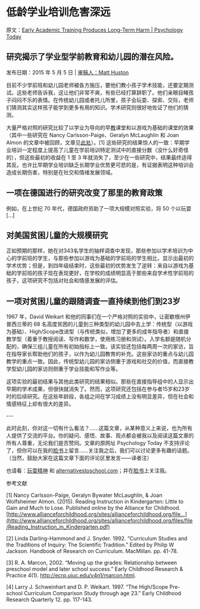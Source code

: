 # 低龄学业培训危害深远

原文：[Early Academic Training Produces Long-Term Harm | Psychology Today](https://www.psychologytoday.com/us/blog/freedom-learn/201505/early-academic-training-produces-long-term-harm)

## 研究揭示了学业型学前教育和幼儿园的潜在风险。

发布日期：2015 年 5 月 5 日 | [审稿人：Matt Huston](https://www.psychologytoday.com/us/docs/editorial-process)

目前不少学前班和幼儿园老师被各方施压，要他们教小孩子学术技能，还要定期测试。这些老师告诉我，这让他们非常不爽，有些已经打算辞职了。他们亲眼目睹孩子闷闷不乐的表情。在传统幼儿园或者托儿所里，孩子会玩耍、探索、交际，老师们猜测其实这样孩子能学到更多有用的知识。学术研究则很好地佐证了他们的猜测。

大量严格对照的研究比较了以学业为导向的早[教](https://www.psychologytoday.com/us/basics/education)课堂和以游戏为基础的课堂的效果（其中一些研究在 Nancy Carlsson-Paige、Geralyn McLaughlin 和 Joan Almon 的文章中被回顾，文章见[此处](http://www.allianceforchildhood.org/sites/allianceforchildhood.org/files/file/Reading_Instruction_in_Kindergarten.pdf)）。[1] 这些研究的结果惊人的一致：早期学业培训一定程度上提高了儿童在学前培训特定测试中的直接分数（没什么好奇怪的），但这些最初的收益在 1 至 3 年就消失了，至少在一些研究中，结果最终适得其反。也许比早期学业培训缺乏长期学业优势更可悲的是，有证据表明这种培训会造成长期伤害，特别是在社交和情绪发展领域。

## 一项在德国进行的研究改变了那里的教育政策

例如，在上世纪 70 年代，德国政府资助了一项大规模对照实验，将 50 个以玩耍 [...]

## 对美国贫困儿童的大规模研究

正如预期的那样，她在对343名学生的抽样调查中发现，那些参加以学术培训为中心的学前班的学生，与那些参加以游戏为基础的学前班的学生相比，显示出最初的学术优势；但是，到四年级结束时，这些最初的优势发生了逆转：来自以游戏为基础的学前班的孩子现在表现更好，在学校的成绩明显高于那些来自学术性学前班的孩子，这项研究不包括对社会和情感发展的评估。

## 一项对贫困儿童的跟随调查一直持续到他们到23岁

1967 年，David Weikart 和他的同事们在一个严格对照的实验中，让密歇根州伊普西兰蒂的 68 名高度贫困的儿童到三种类型的幼儿园中去上学：传统型（以游戏为基础）、High/Scope改进型（与传统类似，增加了更多的成年指导者）和直接教学型（着重于教授阅读、写作和数学，使用练习册和测试）。入学名额是随机分配的，确保三组儿童在所有初始指标上一致。该实验还包括每两周一次的家访，旨在指导家长帮助他们的孩子，以作为幼儿园教育的补充。这些家访的重点与幼儿园教学的重点一致。因此，传统型幼儿园的家访侧重于游戏和社交的价值，而直接教学型幼儿园的家访则侧重于学业技能和写作业等。

这项实验的最初结果与其他此类研究的结果相似。那些在直接指导组中的人显示出早期的学术成果，但很快就消失了。然而，这项研究还包括在参与者15岁和23岁时的后续研究。在这些年龄段，各组之间在学习成绩上没有明显差异，但在社会和情感特征上却有很大的差异。

\---

此时此刻，你对这一切有什么看法？……这篇文章，从某种意义上来说，也为所有人提供了交流的平台。你的疑问、感悟、故事、观点都会被我以及阅读这篇文章的所有人尊重，无论我们是否赞同。文章的原网址 Psychology Today 不支持评论了，但你可以在我的[脸书](https://www.facebook.com/peter.gray.3572)上留言……关注我之后，我们可以讨论更多有趣的话题。（当然，鼓励大家在这篇文章下面的评论区里发言——译者注）

也请看：[玩耍精神](http://www.amazon.com/Free-Learn-Unleashing-Instinct-Self-Reliant/dp/0465084990/ref=sr_1_1?s=books&ie=UTF8&qid=1440592828&sr=1-1&keywords=peter+gray+free+to+learn) 和 [alternativestoschool.com](http://alternativestoschool.com/)；并在[脸书](https://www.facebook.com/peter.gray.3572)上关注我。

参考文献

[1] Nancy Carlsson-Paige, Geralyn Bywater McLaughlin, & Joan Wolfsheimer Almon. (2015). Reading Instruction in Kindergarten: Little to Gain and Much to Lose. Published online by the Alliance for Childhood. [http://www.allianceforchildhood.org/sites/allianceforchildhood.org/file…](http://www.allianceforchildhood.org/sites/allianceforchildhood.org/files/file/Reading_Instruction_in_Kindergarten.pdf)

[2] Linda Darling-Hammond and J. Snyder. 1992. “Curriculum Studies and the Traditions of Inquiry: The Scientific Tradition.” Edited by Philip W Jackson. Handbook of Research on Curriculum. MacMillan. pp. 41-78.

[3] R. A. Marcon, 2002. “Moving up the grades: Relationship between preschool model and later school success.” Early Childhood Research & Practice 4(1). http://ecrp.uiuc.edu/v4n1/marcon.html.

[4] Larry J. Schweinhart and D. P. Weikart. 1997. “The High/Scope Pre- school Curriculum Comparison Study through age 23.” Early Childhood Research Quarterly 12. pp. 117-143.